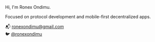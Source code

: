 Hi, I'm Ronex Ondimu.

Focused on protocol development and mobile-first decentralized apps.


📬 [ronexondimu@gmail.com](mailto:ronexondimu@gmail.com)  
🐦 [@ronexondimu](https://x.com/ronexondimu)
